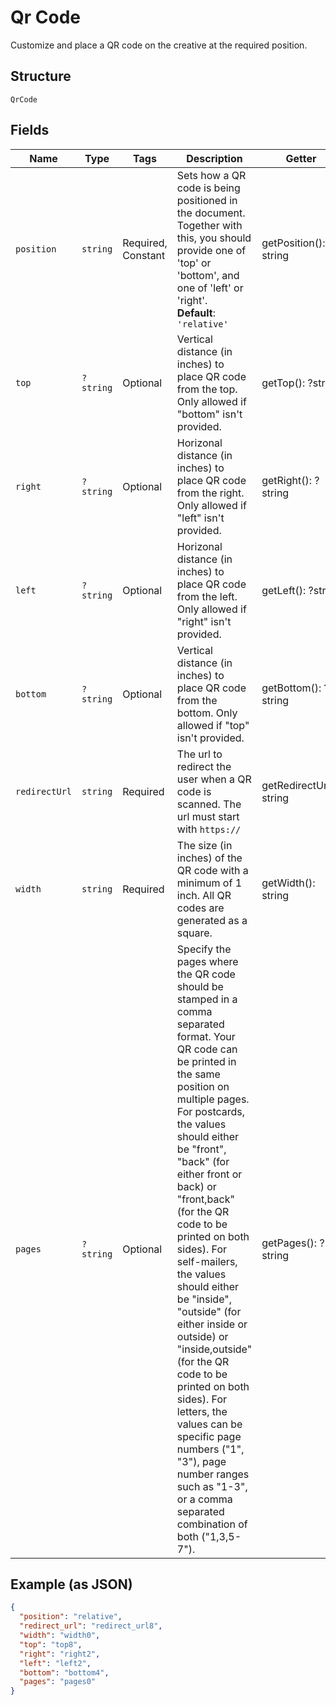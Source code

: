 
# Qr Code

Customize and place a QR code on the creative at the required position.

## Structure

`QrCode`

## Fields

| Name | Type | Tags | Description | Getter | Setter |
|  --- | --- | --- | --- | --- | --- |
| `position` | `string` | Required, Constant | Sets how a QR code is being positioned in the document. Together with this, you should provide one of 'top' or 'bottom', and one of 'left' or 'right'.<br>**Default**: `'relative'` | getPosition(): string | setPosition(string position): void |
| `top` | `?string` | Optional | Vertical distance (in inches) to place QR code from the top. Only allowed if "bottom" isn't provided. | getTop(): ?string | setTop(?string top): void |
| `right` | `?string` | Optional | Horizonal distance (in inches) to place QR code from the right. Only allowed if "left" isn't provided. | getRight(): ?string | setRight(?string right): void |
| `left` | `?string` | Optional | Horizonal distance (in inches) to place QR code from the left. Only allowed if "right" isn't provided. | getLeft(): ?string | setLeft(?string left): void |
| `bottom` | `?string` | Optional | Vertical distance (in inches) to place QR code from the bottom. Only allowed if "top" isn't provided. | getBottom(): ?string | setBottom(?string bottom): void |
| `redirectUrl` | `string` | Required | The url to redirect the user when a QR code is scanned. The url must start with `https://` | getRedirectUrl(): string | setRedirectUrl(string redirectUrl): void |
| `width` | `string` | Required | The size (in inches) of the QR code with a minimum of 1 inch. All QR codes are generated as a square. | getWidth(): string | setWidth(string width): void |
| `pages` | `?string` | Optional | Specify the pages where the QR code should be stamped in a comma separated format. Your QR code can be printed in the same position on multiple pages. For postcards, the values should either be "front", "back" (for either front or back) or "front,back" (for the QR code to be printed on both sides). For self-mailers, the values should either be "inside", "outside" (for either inside or outside) or "inside,outside" (for the QR code to be printed on both sides). For letters, the values can be specific page numbers ("1", "3"), page number ranges such as "1-3", or a comma separated combination of both ("1,3,5-7"). | getPages(): ?string | setPages(?string pages): void |

## Example (as JSON)

```json
{
  "position": "relative",
  "redirect_url": "redirect_url8",
  "width": "width0",
  "top": "top8",
  "right": "right2",
  "left": "left2",
  "bottom": "bottom4",
  "pages": "pages0"
}
```

